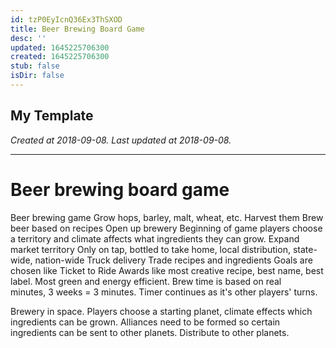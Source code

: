 ```yaml
---
id: tzP0EyIcnQ36Ex3ThSXOD
title: Beer Brewing Board Game
desc: ''
updated: 1645225706300
created: 1645225706300
stub: false
isDir: false
---
```

My Template
---

_Created at 2018-09-08._
_Last updated at 2018-09-08._




---

# Beer brewing board game


Beer brewing game
Grow hops, barley, malt, wheat, etc.
Harvest them
Brew beer based on recipes
Open up brewery
Beginning of game players choose a territory and climate affects what ingredients they can grow.
Expand market territory
Only on tap, bottled to take home, local distribution, state-wide, nation-wide
Truck delivery
Trade recipes and ingredients
Goals are chosen like Ticket to Ride
Awards like most creative recipe, best name, best label. Most green and energy efficient.
Brew time is based on real minutes, 3 weeks = 3 minutes. Timer continues as it's other players' turns. 

Brewery in space. Players choose a starting planet, climate effects which ingredients can be grown. Alliances need to be formed so certain ingredients can be sent to other planets. Distribute to other planets.

